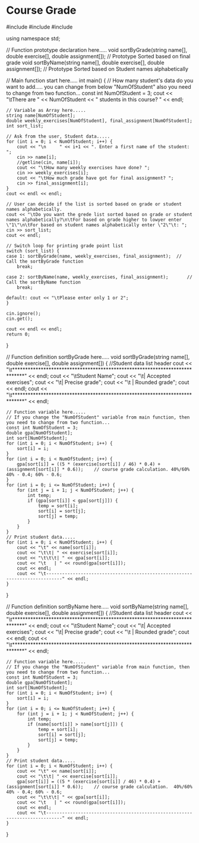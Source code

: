 # Course Grade
#include <iostream> 
#include <string> 
#include <cmath> 

using namespace std;

// Function prototype declaration here.....
void sortByGrade(string name[], double exercise[], double assignment[]); 	// Prototype Sorted based on final grade
void sortByName(string name[], double exercise[], double assignment[]); 	// Prototype Sorted based on Student names alphabetically

// Main function start here.....
int main() {
	// How many student's data do you want to add..... you can change from below "NumOfStudent" also you need to change from two function...
	const int NumOfStudent = 3;
	cout << "\tThere are " << NumOfStudent << " students in this course? " << endl;

	// Variable as Array here.....
	string name[NumOfStudent];
	double weekly_exercises[NumOfStudent], final_assignment[NumOfStudent];
	int sort_list;

	// Ask from the user, Student data.....
	for (int i = 0; i < NumOfStudent; i++) {
		cout << "\n     " << i+1 << ". Enter a first name of the student: ";
		cin >> name[i];
		//getline(cin, name[i]);
		cout << "\tHow many weekly exercises have done? ";
		cin >> weekly_exercises[i];
		cout << "\tHow much grade have got for final assignment? ";
		cin >> final_assignment[i];
	}
	cout << endl << endl;

	// User can decide if the list is sorted based on grade or student names alphabetically. 
	cout << "\tDo you want the grede list sorted based on grade or student names alphabetically?\n\tFor based on grade higher to lowyer enter \"1\"\n\tFor based on student names alphabetically enter \"2\"\t: ";
	cin >> sort_list;
	cout << endl;

	// Switch loop for printing grade point list
	switch (sort_list) {
	case 1: sortByGrade(name, weekly_exercises, final_assignment);	// Call the sortByGrade function
		break;

	case 2:	sortByName(name, weekly_exercises, final_assignment);		// Call the sortByName function
		break;

	default: cout << "\tPlease enter only 1 or 2";
	}

	cin.ignore();
	cin.get();

	cout << endl << endl;
	return 0;
}

// Function definition sortByGrade here.....
void sortByGrade(string name[], double exercise[], double assignment[]) {
	//Student data list header 
	cout << "\t****************************************************************************" << endl;
	cout << "\tStudent Name";
	cout << "\t| Accepted exercises";
	cout << "\t| Precise grade";
	cout << "\t   | Rounded grade";
	cout << endl;
	cout << "\t****************************************************************************" << endl;

	// Function variable here.....
	// If you change the "NumOfStudent" variable from main function, then you need to change from two function...
	const int NumOfStudent = 3;
	double gpa[NumOfStudent];
	int sort[NumOfStudent];
	for (int i = 0; i < NumOfStudent; i++) {
		sort[i] = i;
	}
	for (int i = 0; i < NumOfStudent; i++) {
		gpa[sort[i]] = ((5 * (exercise[sort[i]] / 46) * 0.4) + (assignment[sort[i]] * 0.6));	// course grade calculation. 40%/60%	40% - 0.4; 60% - 0.6;
	}
	for (int i = 0; i <= NumOfStudent; i++) {
		for (int j = i + 1; j < NumOfStudent; j++) {
			int temp;
			if (gpa[sort[i]] < gpa[sort[j]]) {
				temp = sort[i];
				sort[i] = sort[j];
				sort[j] = temp;
			}
		}
	}
	// Print student data.....
	for (int i = 0; i < NumOfStudent; i++) {
		cout << "\t" << name[sort[i]];
		cout << "\t\t| " << exercise[sort[i]];
		cout << "\t\t\t| " << gpa[sort[i]];
		cout << "\t   | " << round(gpa[sort[i]]);
		cout << endl;
		cout << "\t----------------------------------------------------------------------------" << endl;
	}
}

// Function definition sortByName here.....
void sortByName(string name[], double exercise[], double assignment[]) {
	//Student data list header 
	cout << "\t****************************************************************************" << endl;
	cout << "\tStudent Name";
	cout << "\t| Accepted exercises";
	cout << "\t| Precise grade";
	cout << "\t   | Rounded grade";
	cout << endl;
	cout << "\t****************************************************************************" << endl;

	// Function variable here.....
	// If you change the "NumOfStudent" variable from main function, then you need to change from two function...
	const int NumOfStudent = 3;
	double gpa[NumOfStudent];
	int sort[NumOfStudent];
	for (int i = 0; i < NumOfStudent; i++) {
		sort[i] = i;
	}
	for (int i = 0; i <= NumOfStudent; i++) {
		for (int j = i + 1; j < NumOfStudent; j++) {
			int temp;
			if (name[sort[i]] > name[sort[j]]) {
				temp = sort[i];
				sort[i] = sort[j];
				sort[j] = temp;
			}
		}
	}
	// Print student data.....
	for (int i = 0; i < NumOfStudent; i++) {
		cout << "\t" << name[sort[i]];
		cout << "\t\t| " << exercise[sort[i]];
		gpa[sort[i]] = ((5 * (exercise[sort[i]] / 46) * 0.4) + (assignment[sort[i]] * 0.6));	// course grade calculation.  40%/60%	40% - 0.4; 60% - 0.6;
		cout << "\t\t\t| " << gpa[sort[i]];
		cout << "\t   | " << round(gpa[sort[i]]);
		cout << endl;
		cout << "\t----------------------------------------------------------------------------" << endl;
	}
}
